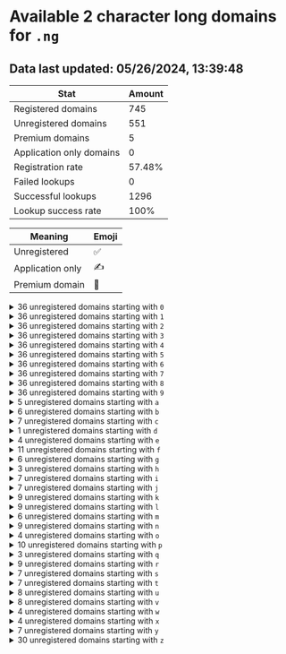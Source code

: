 # Available 2 character long domains for `.ng`

## Data last updated: 05/26/2024, 13:39:48

|Stat|Amount|
|--|--|
|Registered domains|745|
|Unregistered domains|551|
|Premium domains|5|
|Application only domains|0|
|Registration rate|57.48%|
|Failed lookups|0|
|Successful lookups|1296|
|Lookup success rate|100%|


|Meaning|Emoji|
|--|--|
|Unregistered|:white_check_mark:|
|Application only|:writing_hand:|
|Premium domain|:gem:|

<details>
<summary>36 unregistered domains starting with <bold><code>0</code></bold></summary>

|Type|Domain|
|--|--|
|:white_check_mark:|`00.ng`|
|:white_check_mark:|`01.ng`|
|:white_check_mark:|`02.ng`|
|:white_check_mark:|`03.ng`|
|:white_check_mark:|`04.ng`|
|:white_check_mark:|`05.ng`|
|:white_check_mark:|`06.ng`|
|:white_check_mark:|`07.ng`|
|:white_check_mark:|`08.ng`|
|:white_check_mark:|`09.ng`|
|:white_check_mark:|`0a.ng`|
|:white_check_mark:|`0b.ng`|
|:white_check_mark:|`0c.ng`|
|:white_check_mark:|`0d.ng`|
|:white_check_mark:|`0e.ng`|
|:white_check_mark:|`0f.ng`|
|:white_check_mark:|`0g.ng`|
|:white_check_mark:|`0h.ng`|
|:white_check_mark:|`0i.ng`|
|:white_check_mark:|`0j.ng`|
|:white_check_mark:|`0k.ng`|
|:white_check_mark:|`0l.ng`|
|:white_check_mark:|`0m.ng`|
|:white_check_mark:|`0n.ng`|
|:white_check_mark:|`0o.ng`|
|:white_check_mark:|`0p.ng`|
|:white_check_mark:|`0q.ng`|
|:white_check_mark:|`0r.ng`|
|:white_check_mark:|`0s.ng`|
|:white_check_mark:|`0t.ng`|
|:white_check_mark:|`0u.ng`|
|:white_check_mark:|`0v.ng`|
|:white_check_mark:|`0w.ng`|
|:white_check_mark:|`0x.ng`|
|:white_check_mark:|`0y.ng`|
|:white_check_mark:|`0z.ng`|
</details>
<details>
<summary>36 unregistered domains starting with <bold><code>1</code></bold></summary>

|Type|Domain|
|--|--|
|:white_check_mark:|`10.ng`|
|:white_check_mark:|`11.ng`|
|:white_check_mark:|`12.ng`|
|:white_check_mark:|`13.ng`|
|:white_check_mark:|`14.ng`|
|:white_check_mark:|`15.ng`|
|:white_check_mark:|`16.ng`|
|:white_check_mark:|`17.ng`|
|:white_check_mark:|`18.ng`|
|:white_check_mark:|`19.ng`|
|:white_check_mark:|`1a.ng`|
|:white_check_mark:|`1b.ng`|
|:white_check_mark:|`1c.ng`|
|:white_check_mark:|`1d.ng`|
|:white_check_mark:|`1e.ng`|
|:white_check_mark:|`1f.ng`|
|:white_check_mark:|`1g.ng`|
|:white_check_mark:|`1h.ng`|
|:white_check_mark:|`1i.ng`|
|:white_check_mark:|`1j.ng`|
|:white_check_mark:|`1k.ng`|
|:white_check_mark:|`1l.ng`|
|:white_check_mark:|`1m.ng`|
|:white_check_mark:|`1n.ng`|
|:white_check_mark:|`1o.ng`|
|:white_check_mark:|`1p.ng`|
|:white_check_mark:|`1q.ng`|
|:white_check_mark:|`1r.ng`|
|:white_check_mark:|`1s.ng`|
|:white_check_mark:|`1t.ng`|
|:white_check_mark:|`1u.ng`|
|:white_check_mark:|`1v.ng`|
|:white_check_mark:|`1w.ng`|
|:white_check_mark:|`1x.ng`|
|:white_check_mark:|`1y.ng`|
|:white_check_mark:|`1z.ng`|
</details>
<details>
<summary>36 unregistered domains starting with <bold><code>2</code></bold></summary>

|Type|Domain|
|--|--|
|:white_check_mark:|`20.ng`|
|:white_check_mark:|`21.ng`|
|:white_check_mark:|`22.ng`|
|:white_check_mark:|`23.ng`|
|:white_check_mark:|`24.ng`|
|:white_check_mark:|`25.ng`|
|:white_check_mark:|`26.ng`|
|:white_check_mark:|`27.ng`|
|:white_check_mark:|`28.ng`|
|:white_check_mark:|`29.ng`|
|:white_check_mark:|`2a.ng`|
|:white_check_mark:|`2b.ng`|
|:white_check_mark:|`2c.ng`|
|:white_check_mark:|`2d.ng`|
|:white_check_mark:|`2e.ng`|
|:white_check_mark:|`2f.ng`|
|:white_check_mark:|`2g.ng`|
|:white_check_mark:|`2h.ng`|
|:white_check_mark:|`2i.ng`|
|:white_check_mark:|`2j.ng`|
|:white_check_mark:|`2k.ng`|
|:white_check_mark:|`2l.ng`|
|:white_check_mark:|`2m.ng`|
|:white_check_mark:|`2n.ng`|
|:white_check_mark:|`2o.ng`|
|:white_check_mark:|`2p.ng`|
|:white_check_mark:|`2q.ng`|
|:white_check_mark:|`2r.ng`|
|:white_check_mark:|`2s.ng`|
|:white_check_mark:|`2t.ng`|
|:white_check_mark:|`2u.ng`|
|:white_check_mark:|`2v.ng`|
|:white_check_mark:|`2w.ng`|
|:white_check_mark:|`2x.ng`|
|:white_check_mark:|`2y.ng`|
|:white_check_mark:|`2z.ng`|
</details>
<details>
<summary>36 unregistered domains starting with <bold><code>3</code></bold></summary>

|Type|Domain|
|--|--|
|:white_check_mark:|`30.ng`|
|:white_check_mark:|`31.ng`|
|:white_check_mark:|`32.ng`|
|:white_check_mark:|`33.ng`|
|:white_check_mark:|`34.ng`|
|:white_check_mark:|`35.ng`|
|:white_check_mark:|`36.ng`|
|:white_check_mark:|`37.ng`|
|:white_check_mark:|`38.ng`|
|:white_check_mark:|`39.ng`|
|:white_check_mark:|`3a.ng`|
|:white_check_mark:|`3b.ng`|
|:white_check_mark:|`3c.ng`|
|:white_check_mark:|`3d.ng`|
|:white_check_mark:|`3e.ng`|
|:white_check_mark:|`3f.ng`|
|:white_check_mark:|`3g.ng`|
|:white_check_mark:|`3h.ng`|
|:white_check_mark:|`3i.ng`|
|:white_check_mark:|`3j.ng`|
|:white_check_mark:|`3k.ng`|
|:white_check_mark:|`3l.ng`|
|:white_check_mark:|`3m.ng`|
|:white_check_mark:|`3n.ng`|
|:white_check_mark:|`3o.ng`|
|:white_check_mark:|`3p.ng`|
|:white_check_mark:|`3q.ng`|
|:white_check_mark:|`3r.ng`|
|:white_check_mark:|`3s.ng`|
|:white_check_mark:|`3t.ng`|
|:white_check_mark:|`3u.ng`|
|:white_check_mark:|`3v.ng`|
|:white_check_mark:|`3w.ng`|
|:white_check_mark:|`3x.ng`|
|:white_check_mark:|`3y.ng`|
|:white_check_mark:|`3z.ng`|
</details>
<details>
<summary>36 unregistered domains starting with <bold><code>4</code></bold></summary>

|Type|Domain|
|--|--|
|:white_check_mark:|`40.ng`|
|:white_check_mark:|`41.ng`|
|:white_check_mark:|`42.ng`|
|:white_check_mark:|`43.ng`|
|:white_check_mark:|`44.ng`|
|:white_check_mark:|`45.ng`|
|:white_check_mark:|`46.ng`|
|:white_check_mark:|`47.ng`|
|:white_check_mark:|`48.ng`|
|:white_check_mark:|`49.ng`|
|:white_check_mark:|`4a.ng`|
|:white_check_mark:|`4b.ng`|
|:white_check_mark:|`4c.ng`|
|:white_check_mark:|`4d.ng`|
|:white_check_mark:|`4e.ng`|
|:white_check_mark:|`4f.ng`|
|:white_check_mark:|`4g.ng`|
|:white_check_mark:|`4h.ng`|
|:white_check_mark:|`4i.ng`|
|:white_check_mark:|`4j.ng`|
|:white_check_mark:|`4k.ng`|
|:white_check_mark:|`4l.ng`|
|:white_check_mark:|`4m.ng`|
|:white_check_mark:|`4n.ng`|
|:white_check_mark:|`4o.ng`|
|:white_check_mark:|`4p.ng`|
|:white_check_mark:|`4q.ng`|
|:white_check_mark:|`4r.ng`|
|:white_check_mark:|`4s.ng`|
|:white_check_mark:|`4t.ng`|
|:white_check_mark:|`4u.ng`|
|:white_check_mark:|`4v.ng`|
|:white_check_mark:|`4w.ng`|
|:white_check_mark:|`4x.ng`|
|:white_check_mark:|`4y.ng`|
|:white_check_mark:|`4z.ng`|
</details>
<details>
<summary>36 unregistered domains starting with <bold><code>5</code></bold></summary>

|Type|Domain|
|--|--|
|:white_check_mark:|`50.ng`|
|:white_check_mark:|`51.ng`|
|:white_check_mark:|`52.ng`|
|:white_check_mark:|`53.ng`|
|:white_check_mark:|`54.ng`|
|:white_check_mark:|`55.ng`|
|:white_check_mark:|`56.ng`|
|:white_check_mark:|`57.ng`|
|:white_check_mark:|`58.ng`|
|:white_check_mark:|`59.ng`|
|:white_check_mark:|`5a.ng`|
|:white_check_mark:|`5b.ng`|
|:white_check_mark:|`5c.ng`|
|:white_check_mark:|`5d.ng`|
|:white_check_mark:|`5e.ng`|
|:white_check_mark:|`5f.ng`|
|:white_check_mark:|`5g.ng`|
|:white_check_mark:|`5h.ng`|
|:white_check_mark:|`5i.ng`|
|:white_check_mark:|`5j.ng`|
|:white_check_mark:|`5k.ng`|
|:white_check_mark:|`5l.ng`|
|:white_check_mark:|`5m.ng`|
|:white_check_mark:|`5n.ng`|
|:white_check_mark:|`5o.ng`|
|:white_check_mark:|`5p.ng`|
|:white_check_mark:|`5q.ng`|
|:white_check_mark:|`5r.ng`|
|:white_check_mark:|`5s.ng`|
|:white_check_mark:|`5t.ng`|
|:white_check_mark:|`5u.ng`|
|:white_check_mark:|`5v.ng`|
|:white_check_mark:|`5w.ng`|
|:white_check_mark:|`5x.ng`|
|:white_check_mark:|`5y.ng`|
|:white_check_mark:|`5z.ng`|
</details>
<details>
<summary>36 unregistered domains starting with <bold><code>6</code></bold></summary>

|Type|Domain|
|--|--|
|:white_check_mark:|`60.ng`|
|:white_check_mark:|`61.ng`|
|:white_check_mark:|`62.ng`|
|:white_check_mark:|`63.ng`|
|:white_check_mark:|`64.ng`|
|:white_check_mark:|`65.ng`|
|:white_check_mark:|`66.ng`|
|:white_check_mark:|`67.ng`|
|:white_check_mark:|`68.ng`|
|:white_check_mark:|`69.ng`|
|:white_check_mark:|`6a.ng`|
|:white_check_mark:|`6b.ng`|
|:white_check_mark:|`6c.ng`|
|:white_check_mark:|`6d.ng`|
|:white_check_mark:|`6e.ng`|
|:white_check_mark:|`6f.ng`|
|:white_check_mark:|`6g.ng`|
|:white_check_mark:|`6h.ng`|
|:white_check_mark:|`6i.ng`|
|:white_check_mark:|`6j.ng`|
|:white_check_mark:|`6k.ng`|
|:white_check_mark:|`6l.ng`|
|:white_check_mark:|`6m.ng`|
|:white_check_mark:|`6n.ng`|
|:white_check_mark:|`6o.ng`|
|:white_check_mark:|`6p.ng`|
|:white_check_mark:|`6q.ng`|
|:white_check_mark:|`6r.ng`|
|:white_check_mark:|`6s.ng`|
|:white_check_mark:|`6t.ng`|
|:white_check_mark:|`6u.ng`|
|:white_check_mark:|`6v.ng`|
|:white_check_mark:|`6w.ng`|
|:white_check_mark:|`6x.ng`|
|:white_check_mark:|`6y.ng`|
|:white_check_mark:|`6z.ng`|
</details>
<details>
<summary>36 unregistered domains starting with <bold><code>7</code></bold></summary>

|Type|Domain|
|--|--|
|:white_check_mark:|`70.ng`|
|:white_check_mark:|`71.ng`|
|:white_check_mark:|`72.ng`|
|:white_check_mark:|`73.ng`|
|:white_check_mark:|`74.ng`|
|:white_check_mark:|`75.ng`|
|:white_check_mark:|`76.ng`|
|:white_check_mark:|`77.ng`|
|:white_check_mark:|`78.ng`|
|:white_check_mark:|`79.ng`|
|:white_check_mark:|`7a.ng`|
|:white_check_mark:|`7b.ng`|
|:white_check_mark:|`7c.ng`|
|:white_check_mark:|`7d.ng`|
|:white_check_mark:|`7e.ng`|
|:white_check_mark:|`7f.ng`|
|:white_check_mark:|`7g.ng`|
|:white_check_mark:|`7h.ng`|
|:white_check_mark:|`7i.ng`|
|:white_check_mark:|`7j.ng`|
|:white_check_mark:|`7k.ng`|
|:white_check_mark:|`7l.ng`|
|:white_check_mark:|`7m.ng`|
|:white_check_mark:|`7n.ng`|
|:white_check_mark:|`7o.ng`|
|:white_check_mark:|`7p.ng`|
|:white_check_mark:|`7q.ng`|
|:white_check_mark:|`7r.ng`|
|:white_check_mark:|`7s.ng`|
|:white_check_mark:|`7t.ng`|
|:white_check_mark:|`7u.ng`|
|:white_check_mark:|`7v.ng`|
|:white_check_mark:|`7w.ng`|
|:white_check_mark:|`7x.ng`|
|:white_check_mark:|`7y.ng`|
|:white_check_mark:|`7z.ng`|
</details>
<details>
<summary>36 unregistered domains starting with <bold><code>8</code></bold></summary>

|Type|Domain|
|--|--|
|:white_check_mark:|`80.ng`|
|:white_check_mark:|`81.ng`|
|:white_check_mark:|`82.ng`|
|:white_check_mark:|`83.ng`|
|:white_check_mark:|`84.ng`|
|:white_check_mark:|`85.ng`|
|:white_check_mark:|`86.ng`|
|:white_check_mark:|`87.ng`|
|:white_check_mark:|`88.ng`|
|:white_check_mark:|`89.ng`|
|:white_check_mark:|`8a.ng`|
|:white_check_mark:|`8b.ng`|
|:white_check_mark:|`8c.ng`|
|:white_check_mark:|`8d.ng`|
|:white_check_mark:|`8e.ng`|
|:white_check_mark:|`8f.ng`|
|:white_check_mark:|`8g.ng`|
|:white_check_mark:|`8h.ng`|
|:white_check_mark:|`8i.ng`|
|:white_check_mark:|`8j.ng`|
|:white_check_mark:|`8k.ng`|
|:white_check_mark:|`8l.ng`|
|:white_check_mark:|`8m.ng`|
|:white_check_mark:|`8n.ng`|
|:white_check_mark:|`8o.ng`|
|:white_check_mark:|`8p.ng`|
|:white_check_mark:|`8q.ng`|
|:white_check_mark:|`8r.ng`|
|:white_check_mark:|`8s.ng`|
|:white_check_mark:|`8t.ng`|
|:white_check_mark:|`8u.ng`|
|:white_check_mark:|`8v.ng`|
|:white_check_mark:|`8w.ng`|
|:white_check_mark:|`8x.ng`|
|:white_check_mark:|`8y.ng`|
|:white_check_mark:|`8z.ng`|
</details>
<details>
<summary>36 unregistered domains starting with <bold><code>9</code></bold></summary>

|Type|Domain|
|--|--|
|:white_check_mark:|`90.ng`|
|:white_check_mark:|`91.ng`|
|:white_check_mark:|`92.ng`|
|:white_check_mark:|`93.ng`|
|:white_check_mark:|`94.ng`|
|:white_check_mark:|`95.ng`|
|:white_check_mark:|`96.ng`|
|:white_check_mark:|`97.ng`|
|:white_check_mark:|`98.ng`|
|:white_check_mark:|`99.ng`|
|:white_check_mark:|`9a.ng`|
|:white_check_mark:|`9b.ng`|
|:white_check_mark:|`9c.ng`|
|:white_check_mark:|`9d.ng`|
|:white_check_mark:|`9e.ng`|
|:white_check_mark:|`9f.ng`|
|:white_check_mark:|`9g.ng`|
|:white_check_mark:|`9h.ng`|
|:white_check_mark:|`9i.ng`|
|:white_check_mark:|`9j.ng`|
|:white_check_mark:|`9k.ng`|
|:white_check_mark:|`9l.ng`|
|:white_check_mark:|`9m.ng`|
|:white_check_mark:|`9n.ng`|
|:white_check_mark:|`9o.ng`|
|:white_check_mark:|`9p.ng`|
|:white_check_mark:|`9q.ng`|
|:white_check_mark:|`9r.ng`|
|:white_check_mark:|`9s.ng`|
|:white_check_mark:|`9t.ng`|
|:white_check_mark:|`9u.ng`|
|:white_check_mark:|`9v.ng`|
|:white_check_mark:|`9w.ng`|
|:white_check_mark:|`9x.ng`|
|:white_check_mark:|`9y.ng`|
|:white_check_mark:|`9z.ng`|
</details>
<details>
<summary>5 unregistered domains starting with <bold><code>a</code></bold></summary>

|Type|Domain|
|--|--|
|:white_check_mark:|`a0.ng`|
|:white_check_mark:|`a7.ng`|
|:gem:|`ac.ng`|
|:white_check_mark:|`av.ng`|
|:white_check_mark:|`ay.ng`|
</details>
<details>
<summary>6 unregistered domains starting with <bold><code>b</code></bold></summary>

|Type|Domain|
|--|--|
|:white_check_mark:|`bf.ng`|
|:white_check_mark:|`bg.ng`|
|:white_check_mark:|`bn.ng`|
|:white_check_mark:|`bv.ng`|
|:white_check_mark:|`bw.ng`|
|:white_check_mark:|`bx.ng`|
</details>
<details>
<summary>7 unregistered domains starting with <bold><code>c</code></bold></summary>

|Type|Domain|
|--|--|
|:white_check_mark:|`c5.ng`|
|:white_check_mark:|`ca.ng`|
|:white_check_mark:|`cc.ng`|
|:white_check_mark:|`cd.ng`|
|:white_check_mark:|`ce.ng`|
|:white_check_mark:|`cj.ng`|
|:gem:|`co.ng`|
</details>
<details>
<summary>1 unregistered domains starting with <bold><code>d</code></bold></summary>

|Type|Domain|
|--|--|
|:white_check_mark:|`d8.ng`|
</details>
<details>
<summary>4 unregistered domains starting with <bold><code>e</code></bold></summary>

|Type|Domain|
|--|--|
|:white_check_mark:|`e5.ng`|
|:white_check_mark:|`ed.ng`|
|:white_check_mark:|`ek.ng`|
|:white_check_mark:|`er.ng`|
</details>
<details>
<summary>11 unregistered domains starting with <bold><code>f</code></bold></summary>

|Type|Domain|
|--|--|
|:white_check_mark:|`f2.ng`|
|:white_check_mark:|`f3.ng`|
|:white_check_mark:|`f4.ng`|
|:white_check_mark:|`fd.ng`|
|:white_check_mark:|`fe.ng`|
|:white_check_mark:|`fj.ng`|
|:gem:|`fm.ng`|
|:white_check_mark:|`fr.ng`|
|:white_check_mark:|`fs.ng`|
|:white_check_mark:|`ft.ng`|
|:white_check_mark:|`fx.ng`|
</details>
<details>
<summary>6 unregistered domains starting with <bold><code>g</code></bold></summary>

|Type|Domain|
|--|--|
|:white_check_mark:|`g1.ng`|
|:white_check_mark:|`g5.ng`|
|:white_check_mark:|`g6.ng`|
|:white_check_mark:|`gb.ng`|
|:white_check_mark:|`gc.ng`|
|:white_check_mark:|`gq.ng`|
</details>
<details>
<summary>3 unregistered domains starting with <bold><code>h</code></bold></summary>

|Type|Domain|
|--|--|
|:white_check_mark:|`ht.ng`|
|:white_check_mark:|`hu.ng`|
|:white_check_mark:|`hv.ng`|
</details>
<details>
<summary>7 unregistered domains starting with <bold><code>i</code></bold></summary>

|Type|Domain|
|--|--|
|:white_check_mark:|`ij.ng`|
|:white_check_mark:|`ik.ng`|
|:white_check_mark:|`is.ng`|
|:white_check_mark:|`it.ng`|
|:white_check_mark:|`iu.ng`|
|:white_check_mark:|`iv.ng`|
|:white_check_mark:|`iy.ng`|
</details>
<details>
<summary>7 unregistered domains starting with <bold><code>j</code></bold></summary>

|Type|Domain|
|--|--|
|:white_check_mark:|`j0.ng`|
|:white_check_mark:|`ja.ng`|
|:white_check_mark:|`jb.ng`|
|:white_check_mark:|`jm.ng`|
|:white_check_mark:|`jn.ng`|
|:white_check_mark:|`ju.ng`|
|:white_check_mark:|`jv.ng`|
</details>
<details>
<summary>9 unregistered domains starting with <bold><code>k</code></bold></summary>

|Type|Domain|
|--|--|
|:white_check_mark:|`k0.ng`|
|:white_check_mark:|`k5.ng`|
|:white_check_mark:|`k6.ng`|
|:white_check_mark:|`ka.ng`|
|:white_check_mark:|`kc.ng`|
|:white_check_mark:|`kd.ng`|
|:white_check_mark:|`ke.ng`|
|:white_check_mark:|`kg.ng`|
|:white_check_mark:|`kq.ng`|
</details>
<details>
<summary>9 unregistered domains starting with <bold><code>l</code></bold></summary>

|Type|Domain|
|--|--|
|:white_check_mark:|`l2.ng`|
|:white_check_mark:|`l3.ng`|
|:white_check_mark:|`l4.ng`|
|:white_check_mark:|`l8.ng`|
|:white_check_mark:|`lb.ng`|
|:white_check_mark:|`lc.ng`|
|:white_check_mark:|`lm.ng`|
|:white_check_mark:|`lt.ng`|
|:white_check_mark:|`lv.ng`|
</details>
<details>
<summary>6 unregistered domains starting with <bold><code>m</code></bold></summary>

|Type|Domain|
|--|--|
|:white_check_mark:|`mb.ng`|
|:white_check_mark:|`me.ng`|
|:white_check_mark:|`ml.ng`|
|:white_check_mark:|`mn.ng`|
|:white_check_mark:|`mo.ng`|
|:white_check_mark:|`mp.ng`|
</details>
<details>
<summary>9 unregistered domains starting with <bold><code>n</code></bold></summary>

|Type|Domain|
|--|--|
|:white_check_mark:|`n1.ng`|
|:white_check_mark:|`n2.ng`|
|:white_check_mark:|`nf.ng`|
|:white_check_mark:|`nn.ng`|
|:white_check_mark:|`np.ng`|
|:white_check_mark:|`nt.ng`|
|:white_check_mark:|`nu.ng`|
|:white_check_mark:|`ny.ng`|
|:white_check_mark:|`nz.ng`|
</details>
<details>
<summary>4 unregistered domains starting with <bold><code>o</code></bold></summary>

|Type|Domain|
|--|--|
|:white_check_mark:|`oc.ng`|
|:white_check_mark:|`og.ng`|
|:white_check_mark:|`oh.ng`|
|:white_check_mark:|`oi.ng`|
</details>
<details>
<summary>10 unregistered domains starting with <bold><code>p</code></bold></summary>

|Type|Domain|
|--|--|
|:white_check_mark:|`p9.ng`|
|:white_check_mark:|`pa.ng`|
|:white_check_mark:|`pb.ng`|
|:gem:|`pc.ng`|
|:white_check_mark:|`pf.ng`|
|:gem:|`pi.ng`|
|:white_check_mark:|`ps.ng`|
|:white_check_mark:|`pu.ng`|
|:white_check_mark:|`pv.ng`|
|:white_check_mark:|`pz.ng`|
</details>
<details>
<summary>3 unregistered domains starting with <bold><code>q</code></bold></summary>

|Type|Domain|
|--|--|
|:white_check_mark:|`qd.ng`|
|:white_check_mark:|`qk.ng`|
|:white_check_mark:|`ql.ng`|
</details>
<details>
<summary>9 unregistered domains starting with <bold><code>r</code></bold></summary>

|Type|Domain|
|--|--|
|:white_check_mark:|`r0.ng`|
|:white_check_mark:|`r1.ng`|
|:white_check_mark:|`r2.ng`|
|:white_check_mark:|`r3.ng`|
|:white_check_mark:|`ra.ng`|
|:white_check_mark:|`rb.ng`|
|:white_check_mark:|`rc.ng`|
|:white_check_mark:|`rg.ng`|
|:white_check_mark:|`rw.ng`|
</details>
<details>
<summary>7 unregistered domains starting with <bold><code>s</code></bold></summary>

|Type|Domain|
|--|--|
|:white_check_mark:|`s0.ng`|
|:white_check_mark:|`s7.ng`|
|:white_check_mark:|`s8.ng`|
|:white_check_mark:|`sf.ng`|
|:white_check_mark:|`sr.ng`|
|:white_check_mark:|`ss.ng`|
|:white_check_mark:|`sz.ng`|
</details>
<details>
<summary>7 unregistered domains starting with <bold><code>t</code></bold></summary>

|Type|Domain|
|--|--|
|:white_check_mark:|`tg.ng`|
|:white_check_mark:|`tk.ng`|
|:white_check_mark:|`tl.ng`|
|:white_check_mark:|`tm.ng`|
|:white_check_mark:|`tq.ng`|
|:white_check_mark:|`tv.ng`|
|:white_check_mark:|`tw.ng`|
</details>
<details>
<summary>8 unregistered domains starting with <bold><code>u</code></bold></summary>

|Type|Domain|
|--|--|
|:white_check_mark:|`u0.ng`|
|:white_check_mark:|`u1.ng`|
|:white_check_mark:|`u2.ng`|
|:white_check_mark:|`u3.ng`|
|:white_check_mark:|`u4.ng`|
|:white_check_mark:|`uc.ng`|
|:white_check_mark:|`um.ng`|
|:white_check_mark:|`up.ng`|
</details>
<details>
<summary>8 unregistered domains starting with <bold><code>v</code></bold></summary>

|Type|Domain|
|--|--|
|:white_check_mark:|`vc.ng`|
|:white_check_mark:|`vd.ng`|
|:white_check_mark:|`ve.ng`|
|:white_check_mark:|`vm.ng`|
|:white_check_mark:|`vn.ng`|
|:white_check_mark:|`vo.ng`|
|:white_check_mark:|`vp.ng`|
|:white_check_mark:|`vu.ng`|
</details>
<details>
<summary>4 unregistered domains starting with <bold><code>w</code></bold></summary>

|Type|Domain|
|--|--|
|:white_check_mark:|`wi.ng`|
|:white_check_mark:|`wn.ng`|
|:white_check_mark:|`wu.ng`|
|:white_check_mark:|`ww.ng`|
</details>
<details>
<summary>4 unregistered domains starting with <bold><code>x</code></bold></summary>

|Type|Domain|
|--|--|
|:white_check_mark:|`xc.ng`|
|:white_check_mark:|`xj.ng`|
|:white_check_mark:|`xk.ng`|
|:white_check_mark:|`xo.ng`|
</details>
<details>
<summary>7 unregistered domains starting with <bold><code>y</code></bold></summary>

|Type|Domain|
|--|--|
|:white_check_mark:|`y3.ng`|
|:white_check_mark:|`yo.ng`|
|:white_check_mark:|`ys.ng`|
|:white_check_mark:|`yt.ng`|
|:white_check_mark:|`yu.ng`|
|:white_check_mark:|`yv.ng`|
|:white_check_mark:|`yw.ng`|
</details>
<details>
<summary>30 unregistered domains starting with <bold><code>z</code></bold></summary>

|Type|Domain|
|--|--|
|:white_check_mark:|`z0.ng`|
|:white_check_mark:|`z1.ng`|
|:white_check_mark:|`z2.ng`|
|:white_check_mark:|`z3.ng`|
|:white_check_mark:|`z4.ng`|
|:white_check_mark:|`z5.ng`|
|:white_check_mark:|`z6.ng`|
|:white_check_mark:|`z7.ng`|
|:white_check_mark:|`z8.ng`|
|:white_check_mark:|`z9.ng`|
|:white_check_mark:|`za.ng`|
|:white_check_mark:|`zh.ng`|
|:white_check_mark:|`zi.ng`|
|:white_check_mark:|`zj.ng`|
|:white_check_mark:|`zk.ng`|
|:white_check_mark:|`zl.ng`|
|:white_check_mark:|`zm.ng`|
|:white_check_mark:|`zn.ng`|
|:white_check_mark:|`zo.ng`|
|:white_check_mark:|`zp.ng`|
|:white_check_mark:|`zq.ng`|
|:white_check_mark:|`zr.ng`|
|:white_check_mark:|`zs.ng`|
|:white_check_mark:|`zt.ng`|
|:white_check_mark:|`zu.ng`|
|:white_check_mark:|`zv.ng`|
|:white_check_mark:|`zw.ng`|
|:white_check_mark:|`zx.ng`|
|:white_check_mark:|`zy.ng`|
|:white_check_mark:|`zz.ng`|
</details>